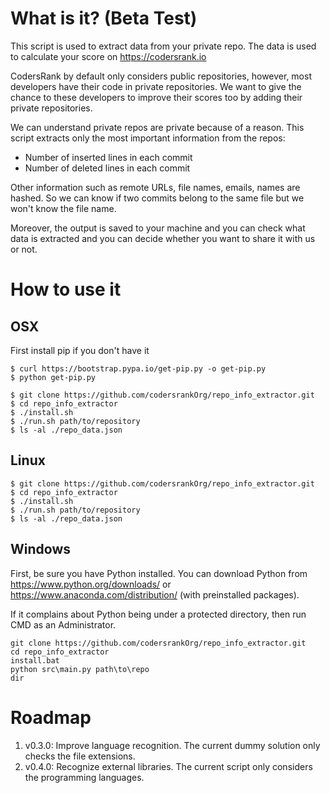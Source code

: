 # What is it? (Beta Test)
This script is used to extract data from your private repo. The data is used to calculate your score on https://codersrank.io

CodersRank by default only considers public repositories, however, most developers have their code in private repositories. We want to give the chance to these developers to improve their scores too by adding their private repositories.

We can understand private repos are private because of a reason. This script extracts only the most important information from the repos:
- Number of inserted lines in each commit
- Number of deleted lines in each commit

Other information such as remote URLs, file names, emails, names are hashed. So we can know if two commits belong to the same file but we won't know the file name.

Moreover, the output is saved to your machine and you can check what data is extracted and you can decide whether you want to share it with us or not.

# How to use it
## OSX
First install pip if you don't have it
```
$ curl https://bootstrap.pypa.io/get-pip.py -o get-pip.py
$ python get-pip.py
```
```
$ git clone https://github.com/codersrankOrg/repo_info_extractor.git
$ cd repo_info_extractor
$ ./install.sh
$ ./run.sh path/to/repository
$ ls -al ./repo_data.json
```
## Linux
```
$ git clone https://github.com/codersrankOrg/repo_info_extractor.git
$ cd repo_info_extractor
$ ./install.sh
$ ./run.sh path/to/repository
$ ls -al ./repo_data.json
```
## Windows
First, be sure you have Python installed. You can download Python from https://www.python.org/downloads/ or https://www.anaconda.com/distribution/ (with preinstalled packages).

If it complains about Python being under a protected directory, then run CMD as an Administrator.
```
git clone https://github.com/codersrankOrg/repo_info_extractor.git
cd repo_info_extractor
install.bat
python src\main.py path\to\repo
dir
```

# Roadmap
1. v0.3.0: Improve language recognition. The current dummy solution only checks the file extensions. 
1. v0.4.0: Recognize external libraries. The current script only considers the programming languages. 
